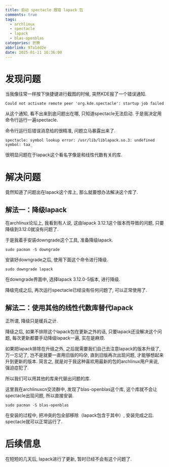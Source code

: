```yaml
---
title: 启动 spectacle 报错 lapack 包
comments: true
tags:
  - archlinux
  - spectacle
  - lapack
  - blas-openblas
categories: 折腾
abbrlink: 97a1dd2e
date: 2025-01-11 16:36:00
---
```


# 发现问题

当我像往常一样按下快捷键进行截图的时候, 突然KDE报了一个错误通知. 

```error
Could not activate remote peer 'org.kde.spectacle': startup job failed
```

从这个通知, 看不出来到底问题出在哪, 只知道spectacle无法启动. 于是我决定用命令行运行一遍spectacle.

命令行运行后错误消息给的很精准, 问题立马暴露出来了. 

```error
spectacle: symbol lookup error: /usr/lib/liblapack.so.3: undefined symbol: taa_
```

很明显问题在于lapack这个看名字像是和线性代数有关的库. 

# 解决问题

竟然知道了问题出在lapack这个库上, 那么就要想办法解决这个库了. 

## 解法一：降级lapack

在archlinux论坛上, 我看到有人说, 这由lapack 3.12.1这个版本而导致的问题, 只要降级到3.12.0就没有问题了. 

于是我着手安装downgrade这个工具, 准备降级lapack. 

```shell
sudo pacman -S downgrade
```

安装好downgrade之后, 使用下面这个命令进行降级. 

```shell
sudo downgrade lapack
```

在downgrade界面中, 选择lapack 3.12.0-5版本, 进行降级. 

降级完成之后, 再次运行spectacle已经没有任何问题了, 可以正常使用了. 

## 解法二：使用其他的线性代数库替代lapack

正所谓, 降级只是缓兵之计. 

降级之后, 如果不排除这个lapack包在更新之外的话, 只要lapack还没解决这个问题, 每次更新都要手动降级lapack一遍, 实在是麻烦. 

如果把lapack排除在升级之外, 之后就需要我们自己去注意lapack的版本升级了, 万一忘记了, 岂不是就要一直用旧版的吗😰, 直到旧版再次出现问题, 才能够想起来升到更新的版本. 简言之, 就是对于我这种喜欢用最新的包的archlinux用户来说, 强迫症犯了. 

所以我们可以用其他的库来代替出问题的库. 

这里我在archlinuxcn交流群中, 发现了blas-openblas这个库, 这个库就不会让spectacle出现问题, 所以直接安装. 

```shell
sudo pacman -S blas-openblas
```

在安装的过程中, 把冲突的包全部移除（lapack包含于其中）, 安装完成之后. spectacle就可以正常运行了. 

# 后续信息

在短短的几天后, lapack进行了更新, 暂时已经不会有这个问题了.
